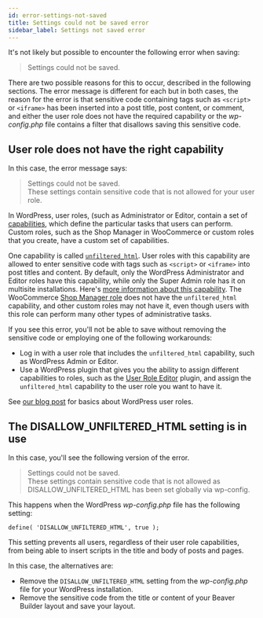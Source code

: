 ```yaml
---
id: error-settings-not-saved
title: Settings could not be saved error
sidebar_label: Settings not saved error
---
```


It's not likely but possible to encounter the following error when saving:

> Settings could not be saved.

There are two possible reasons for this to occur, described in the following sections. The error message is different for each but in both cases, the reason for the error is that sensitive code containing tags such as `<script>` or `<iframe>` has been inserted into a post title, post content, or comment, and either the user role does not have the required capability or the *wp-config.php* file contains a filter that disallows saving this sensitive code.

## User role does not have the right capability

In this case, the error message says:

> Settings could not be saved.  
> These settings contain sensitive code that is not allowed for your user role.

In WordPress, user roles, (such as Administrator or Editor, contain a set of [capabilities](https://wordpress.org/support/article/roles-and-capabilities/), which define the particular tasks that users can perform. Custom roles, such as the Shop Manager in WooCommerce or custom roles that you create, have a custom set of capabilities. 

One capability is called [`unfiltered_html`](https://wordpress.org/support/article/roles-and-capabilities/#unfiltered_html). User roles with this capability are allowed to enter sensitive code with tags such as `<script>` or `<iframe>` into post titles and content. By default, only the WordPress Administrator and Editor roles have this capability, while only the Super Admin role has it on multisite installations. Here's [more information about this capability](https://publishpress.com/blog/unfiltered-html-permission-wordpress/). The WooCommerce [Shop Manager role](https://docs.woocommerce.com/document/roles-capabilities/#section-2) does not have the `unfiltered_html` capability, and other custom roles may not have it, even though users with this role can perform many other types of administrative tasks.

If you see this error, you'll not be able to save without removing the sensitive code or employing one of the following workarounds:

* Log in with a user role that includes the `unfiltered_html` capability, such as WordPress Admin or Editor.
* Use a WordPress plugin that gives you the ability to assign different capabilities to roles, such as the [User Role Editor](https://wordpress.org/plugins/user-role-editor/) plugin, and assign the `unfiltered_html` capability to the user role you want to have it.

See [our blog post](https://www.wpbeaverbuilder.com/wordpress-user-roles/) for basics about WordPress user roles.

## The DISALLOW_UNFILTERED_HTML setting is in use

In this case, you'll see the following version of the error.

> Settings could not be saved.  
> These settings contain sensitive code that is not allowed as DISALLOW_UNFILTERED_HTML has been set globally via wp-config.


This happens when the WordPress *wp-config.php* file has the following setting:

```
define( 'DISALLOW_UNFILTERED_HTML', true );
```

This setting prevents all users, regardless of their user role capabilities, from being able to insert scripts in the title and body of posts and pages. 

In this case, the alternatives are:

* Remove the `DISALLOW_UNFILTERED_HTML` setting from the *wp-config.php* file for your WordPress installation.
* Remove the sensitive code from the title or content of your Beaver Builder layout and save your layout.